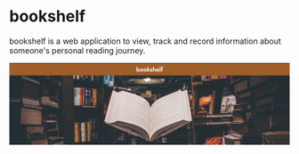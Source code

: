 # bookshelf

bookshelf is a web application to view, track and record information about someone's personal reading journey.

![Alt text](/images/preview.png)
